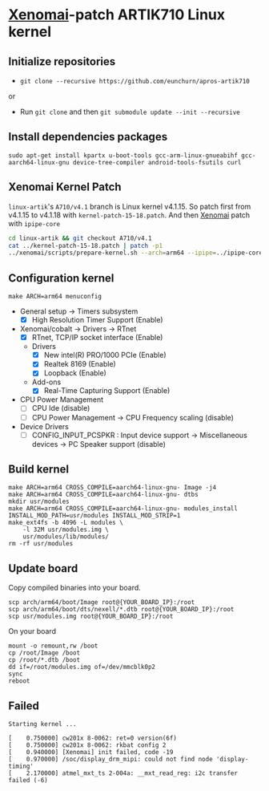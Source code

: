 # [Xenomai](https://xenomai.org/)-patch ARTIK710 Linux kernel

## Initialize repositories

- `git clone --recursive https://github.com/eunchurn/apros-artik710`

or

- Run `git clone` and then `git submodule update --init --recursive`

## Install dependencies packages

`sudo apt-get install kpartx u-boot-tools gcc-arm-linux-gnueabihf gcc-aarch64-linux-gnu device-tree-compiler android-tools-fsutils curl`

## Xenomai Kernel Patch

`linux-artik`'s `A710/v4.1` branch is Linux kernel v4.1.15. So patch first from v4.1.15 to v4.1.18 with `kernel-patch-15-18.patch`. And then [Xenomai](https://xenomai.org/) patch with `ipipe-core`

```bash
cd linux-artik && git checkout A710/v4.1
cat ../kernel-patch-15-18.patch | patch -p1
../xenomai/scripts/prepare-kernel.sh --arch=arm64 --ipipe=../ipipe-core-4.1.18-arm64-8.patch
```

## Configuration kernel

```
make ARCH=arm64 menuconfig
```

- General setup -> Timers subsystem
  - [x] High Resolution Timer Support (Enable)
- Xenomai/cobalt -> Drivers -> RTnet
  - [x] RTnet, TCP/IP socket interface (Enable)
  - Drivers
    - [x] New intel(R) PRO/1000 PCIe (Enable)
    - [x] Realtek 8169 (Enable)
    - [x] Loopback (Enable)
  - Add-ons
    - [x] Real-Time Capturing Support (Enable)
- CPU Power Management
  - [ ] CPU Ide (disable)
  - [ ] CPU Power Management -> CPU Frequency scaling (disable)

- Device Drivers
  - [ ] CONFIG_INPUT_PCSPKR : Input device support -> Miscellaneous devices -> PC Speaker support (disable)

## Build kernel

```
make ARCH=arm64 CROSS_COMPILE=aarch64-linux-gnu- Image -j4
make ARCH=arm64 CROSS_COMPILE=aarch64-linux-gnu- dtbs
mkdir usr/modules
make ARCH=arm64 CROSS_COMPILE=aarch64-linux-gnu- modules_install INSTALL_MOD_PATH=usr/modules INSTALL_MOD_STRIP=1
make_ext4fs -b 4096 -L modules \
	-l 32M usr/modules.img \
	usr/modules/lib/modules/
rm -rf usr/modules
```

## Update board

Copy compiled binaries into your board.

```
scp arch/arm64/boot/Image root@{YOUR_BOARD_IP}:/root
scp arch/arm64/boot/dts/nexell/*.dtb root@{YOUR_BOARD_IP}:/root
scp usr/modules.img root@{YOUR_BOARD_IP}:/root
```

On your board

```
mount -o remount,rw /boot
cp /root/Image /boot
cp /root/*.dtb /boot
dd if=/root/modules.img of=/dev/mmcblk0p2
sync
reboot
```

## Failed

```
Starting kernel ...

[    0.750000] cw201x 8-0062: ret=0 version(6f)
[    0.750000] cw201x 8-0062: rkbat config 2
[    0.940000] [Xenomai] init failed, code -19
[    0.970000] /soc/display_drm_mipi: could not find node 'display-timing'
[    2.170000] atmel_mxt_ts 2-004a: __mxt_read_reg: i2c transfer failed (-6)
```